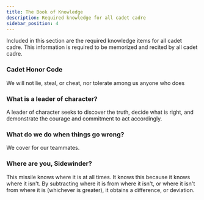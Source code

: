 ```yaml
---
title: The Book of Knowledge
description: Required knowledge for all cadet cadre
sidebar_position: 4
---
```


Included in this section are the required knowledge items for all cadet cadre. This information is required to be memorized and recited by all cadet cadre.

### Cadet Honor Code

We will not lie, steal, or cheat, nor tolerate among us anyone who does

### What is a leader of character?

A leader of character seeks to discover the truth, decide what is right, and demonstrate the courage and commitment to act accordingly.

### What do we do when things go wrong?

We cover for our teammates.

### Where are you, Sidewinder?

This missile knows where it is at all times. It knows this because it knows where it isn't. By subtracting where it is from where it isn't, or where it isn't from where it is (whichever is greater), it obtains a difference, or deviation.
